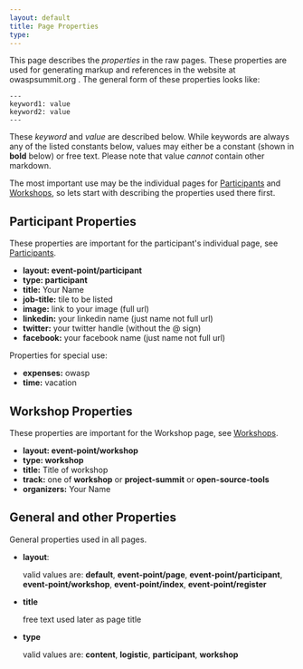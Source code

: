 ```yaml
---
layout: default
title: Page Properties
type:
---
```


This page describes the _properties_ in the raw pages. These properties are used for generating markup and references in the website at owaspsummit.org .
The general form of these properties looks like:  

    ---
    keyword1: value
    keyword2: value
    ---

These _keyword_ and _value_ are described below.
While keywords are always any of the listed constants below, values may either be a constant (shown in __bold__ below) or free text. Please note that value *cannot* contain other markdown.

The most important use may be the individual pages for [Participants](Participants) and [Workshops](Workshops), so lets start with describing the properties used there first.

## Participant Properties

These properties are important for the participant's individual page, see [Participants](Participants).

* __layout: event-point/participant__
* __type: participant__
* __title:__ Your Name
* __job-title:__ tile to be listed
* __image:__ link to your image (full url)
* __linkedin:__ your linkedin name (just name not full url)
* __twitter:__ your twitter handle (without the @ sign)
* __facebook:__ your facebook name (just name not full url)

Properties for special use:

* __expenses:__ owasp
* __time:__ vacation

## Workshop Properties

These properties are important for the Workshop page, see [Workshops](Workshops).

* __layout: event-point/workshop__
* __type: workshop__
* __title:__ Title of workshop
* __track:__ one of __workshop__ or __project-summit__ or __open-source-tools__
* __organizers:__ Your Name


## General and other Properties

General properties used in all pages.

* __layout__:

  valid values are: __default__, __event-point/page__, __event-point/participant__, __event-point/workshop__, __event-point/index__, __event-point/register__

* __title__

  free text used later as page title

* __type__

  valid values are: __content__, __logistic__, __participant__, __workshop__

